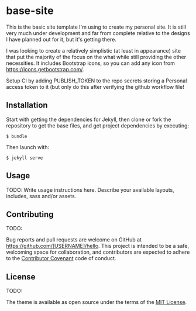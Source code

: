 # base-site

This is the basic site template I'm using to create my personal site. It is still very much under development and far from complete relative to the designs I have planned out for it, but it's getting there.

I was looking to create a relatively simplistic (at least in appearance) site that put the majority of the focus on the what while still providing the other necessities. It includes Bootstrap icons, so you can add any icon from https://icons.getbootstrap.com/.

Setup CI by adding PUBLISH_TOKEN to the repo secrets storing a Personal access token to it (but only do this after verifying the github workflow file!

## Installation

Start with getting the dependencies for Jekyll, then clone or fork the repository to get the base files, and get project dependencies by executing:

    $ bundle

Then launch with:

    $ jekyll serve

## Usage

TODO: Write usage instructions here. Describe your available layouts, includes, sass and/or assets.

## Contributing

TODO: 

Bug reports and pull requests are welcome on GitHub at https://github.com/[USERNAME]/hello. This project is intended to be a safe, welcoming space for collaboration, and contributors are expected to adhere to the [Contributor Covenant](http://contributor-covenant.org) code of conduct.

## License

TODO: 

The theme is available as open source under the terms of the [MIT License](https://opensource.org/licenses/MIT).

